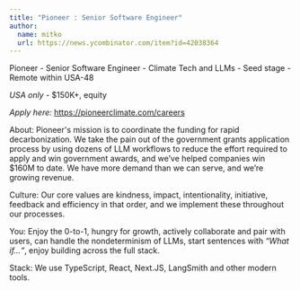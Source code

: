 ```yaml
---
title: "Pioneer : Senior Software Engineer"
author:
  name: mitko
  url: https://news.ycombinator.com/item?id=42038364
---
```

Pioneer - Senior Software Engineer - Climate Tech and LLMs - Seed stage - Remote within USA-48

*USA only* - $150K+, equity

*Apply here:* <a href="https:&#x2F;&#x2F;pioneerclimate.com&#x2F;careers" rel="nofollow">https:&#x2F;&#x2F;pioneerclimate.com&#x2F;careers</a>

About: Pioneer&#x27;s mission is to coordinate the funding for rapid decarbonization. We take the pain out of the government grants application process by using dozens of LLM workflows to reduce the effort required to apply and win government awards, and we’ve helped companies win $160M to date. We have more demand than we can serve, and we’re growing revenue.

Culture: Our core values are kindness, impact, intentionality, initiative, feedback and efficiency in that order, and we implement these throughout our processes.

You: Enjoy the 0-to-1, hungry for growth, actively collaborate and pair with users, can handle the nondeterminism of LLMs, start sentences with *“What if…“*, enjoy building across the full stack.

Stack: We use TypeScript, React, Next.JS, LangSmith and other modern tools.
<JobApplication />
